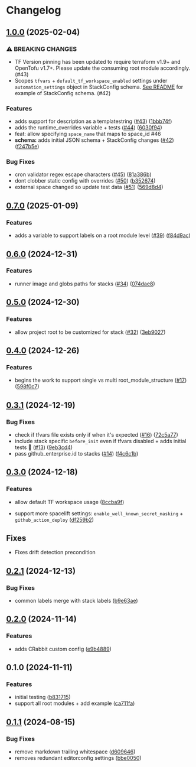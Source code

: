 # Changelog

## [1.0.0](https://github.com/masterpointio/terraform-spacelift-automation/compare/v0.7.0...v1.0.0) (2025-02-04)


### ⚠ BREAKING CHANGES

* TF Version pinning has been updated to require terraform v1.9+ and OpenTofu v1.7+. Please update the consuming root module accordingly. (#43)
* Scopes `tfvars` + `default_tf_workspace_enabled` settings under `automation_settings` object in StackConfig schema. [See README](https://github.com/masterpointio/terraform-spacelift-automation?tab=readme-ov-file#what-goes-in-a-stack-config-file-eg-stacksdevyaml-stackscommonyaml-stackyaml-and-similar) for example of StackConfig schema. (#42)

### Features

* adds support for description as a templatestring ([#43](https://github.com/masterpointio/terraform-spacelift-automation/issues/43)) ([1bbb74f](https://github.com/masterpointio/terraform-spacelift-automation/commit/1bbb74f46ef92d643ec560a6aea2aaf3b7a62e02))
* adds the runtime_overrides variable + tests ([#44](https://github.com/masterpointio/terraform-spacelift-automation/issues/44)) ([6030f94](https://github.com/masterpointio/terraform-spacelift-automation/commit/6030f94436a703b2d6a53851f95f9c4d74a00ddf))
* feat: allow specifying `space_name` that maps to space_id #46
* **schema:** adds initial JSON schema + StackConfig changes ([#42](https://github.com/masterpointio/terraform-spacelift-automation/issues/42)) ([f247b5e](https://github.com/masterpointio/terraform-spacelift-automation/commit/f247b5ee371f0c436f97b6a9f5a90bb83c802fec))


### Bug Fixes

* cron validator regex escape characters ([#45](https://github.com/masterpointio/terraform-spacelift-automation/issues/45)) ([81a386b](https://github.com/masterpointio/terraform-spacelift-automation/commit/81a386bf5eb20be7e28ee0fcd24d51d21113de55))
* dont clobber static config with overrides ([#50](https://github.com/masterpointio/terraform-spacelift-automation/issues/50)) ([b352674](https://github.com/masterpointio/terraform-spacelift-automation/commit/b352674bbd53f03be798d256eb5ba541e4940709))
* external space changed so update test data ([#51](https://github.com/masterpointio/terraform-spacelift-automation/issues/51)) ([569d8d4](https://github.com/masterpointio/terraform-spacelift-automation/commit/569d8d4ff438954cc546cbe5221d94fc19445037))
## [0.7.0](https://github.com/masterpointio/terraform-spacelift-automation/compare/v0.6.0...v0.7.0) (2025-01-09)


### Features

* adds a variable to support labels on a root module level ([#39](https://github.com/masterpointio/terraform-spacelift-automation/issues/39)) ([f84d9ac](https://github.com/masterpointio/terraform-spacelift-automation/commit/f84d9ac639664ded004d00796dea3c14c07cc9b2))

## [0.6.0](https://github.com/masterpointio/terraform-spacelift-automation/compare/v0.5.0...v0.6.0) (2024-12-31)


### Features

* runner image and globs paths for stacks ([#34](https://github.com/masterpointio/terraform-spacelift-automation/issues/34)) ([074dae8](https://github.com/masterpointio/terraform-spacelift-automation/commit/074dae8b5ee4f8e07ff7ec484a79f5c2156dac19))

## [0.5.0](https://github.com/masterpointio/terraform-spacelift-automation/compare/v0.4.0...v0.5.0) (2024-12-30)


### Features

* allow project root to be customized for stack ([#32](https://github.com/masterpointio/terraform-spacelift-automation/issues/32)) ([3eb9027](https://github.com/masterpointio/terraform-spacelift-automation/commit/3eb9027dfb0cb6bfeb01153ea56fc3f1126fa9c9))

## [0.4.0](https://github.com/masterpointio/terraform-spacelift-automation/compare/v0.3.1...v0.4.0) (2024-12-26)


### Features

* begins the work to support single vs multi root_module_structure ([#17](https://github.com/masterpointio/terraform-spacelift-automation/issues/17)) ([598f0c7](https://github.com/masterpointio/terraform-spacelift-automation/commit/598f0c7be4fd69de0b598bd83db28ca8960cf715))

## [0.3.1](https://github.com/masterpointio/terraform-spacelift-automation/compare/v0.3.0...v0.3.1) (2024-12-19)


### Bug Fixes

* check if tfvars file exists only if when it's expected ([#16](https://github.com/masterpointio/terraform-spacelift-automation/issues/16)) ([72c5a77](https://github.com/masterpointio/terraform-spacelift-automation/commit/72c5a773ba00952359f49b828fe25777f98a2214))
* include stack specific `before_init` even if tfvars disabled + adds initial tests 🎉 ([#13](https://github.com/masterpointio/terraform-spacelift-automation/issues/13)) ([9eb3cd4](https://github.com/masterpointio/terraform-spacelift-automation/commit/9eb3cd42e77e2c41307740142cc7c7b18b2b5b2e))
* pass github_enterprise.id to stacks ([#14](https://github.com/masterpointio/terraform-spacelift-automation/issues/14)) ([f4c6c1b](https://github.com/masterpointio/terraform-spacelift-automation/commit/f4c6c1b2ffca87de178fb8db6a19c552b9a9fbe8))

## [0.3.0](https://github.com/masterpointio/terraform-spacelift-automation/compare/v0.2.1...v0.3.0) (2024-12-18)


### Features

* allow default TF workspace usage ([8ccba9f](https://github.com/masterpointio/terraform-spacelift-automation/commit/8ccba9fb41791f0c8ba31b30fb20e89dd77360e4))

* support more spacelift settings: `enable_well_known_secret_masking` + `github_action_deploy`   ([df259b2](https://github.com/masterpointio/terraform-spacelift-automation/commit/df259b27fb6163e4d2dbc53f70624b6f6e80c2b5))

## Fixes

* Fixes drift detection precondition

## [0.2.1](https://github.com/masterpointio/terraform-spacelift-automation/compare/v0.2.0...v0.2.1) (2024-12-13)


### Bug Fixes

* common labels merge with stack labels ([b9e63ae](https://github.com/masterpointio/terraform-spacelift-automation/commit/b9e63ae4bbc020e285be543c1decb953f148a59b))

## [0.2.0](https://github.com/masterpointio/terraform-spacelift-automation/compare/v0.1.0...v0.2.0) (2024-11-14)


### Features

* adds CRabbit custom config ([e9b4889](https://github.com/masterpointio/terraform-spacelift-automation/commit/e9b4889f5d05e390903d01b4485a09c63c0f1af3))

## 0.1.0 (2024-11-11)

### Features

- initial testing ([b831715](https://github.com/masterpointio/terraform-spacelift-automation/commit/b831715cb84960d10e94e23e799eeab6b16656ce))
- support all root modules + add example ([ca711fa](https://github.com/masterpointio/terraform-spacelift-automation/commit/ca711fab4208d79a0870cb2d9e5799e2679f696b))

## [0.1.1](https://github.com/masterpointio/terraform-module-template/compare/0.1.0...v0.1.1) (2024-08-15)

### Bug Fixes

- remove markdown trailing whitespace ([d609646](https://github.com/masterpointio/terraform-module-template/commit/d6096463b916eb536603d4ca3b2f3315e3fec9f2))
- removes redundant editorconfig settings ([bbe0050](https://github.com/masterpointio/terraform-module-template/commit/bbe0050450cece8074f3d9ff5c3bd72ff01d8a1b))
